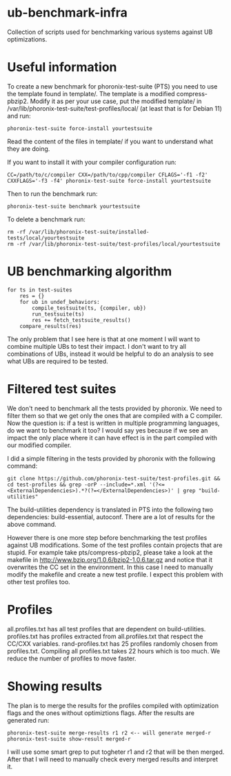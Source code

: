 # ub-benchmark-infra
Collection of scripts used for benchmarking various systems against UB
optimizations.

# Useful information
To create a new benchmark for phoronix-test-suite (PTS) you need to use
the template found in template/. The template is a modified
compress-pbzip2. Modify it as per your use case, put the modified
template/ in /var/lib/phoronix-test-suite/test-profiles/local/ (at least
that is for Debian 11) and run:
```
phoronix-test-suite force-install yourtestsuite
```

Read the content of the files in template/ if you want to understand
what they are doing.

If you want to install it with your compiler configuration run:
```
CC=/path/to/c/compiler CXX=/path/to/cpp/compiler CFLAGS='-f1 -f2'
CXXFLAGS='-f3 -f4' phoronix-test-suite force-install yourtestsuite
```

Then to run the benchmark run:
```
phoronix-test-suite benchmark yourtestsuite
```

To delete a benchmark run:
```
rm -rf /var/lib/phoronix-test-suite/installed-tests/local/yourtestsuite
rm -rf /var/lib/phoronix-test-suite/test-profiles/local/yourtestsuite
```

# UB benchmarking algorithm
```
for ts in test-suites
	res = {}
	for ub in undef_behaviors:
		compile_testsuite(ts, {compiler, ub})
		run_testsuite(ts)
		res += fetch_testsuite_results()
	compare_results(res)
```

The only problem that I see here is that at one moment I will want to
combine multiple UBs to test their impact. I don't want to try all
combinations of UBs, instead it would be helpful to do an analysis to
see what UBs are required to be tested.

# Filtered test suites
We don't need to benchmark all the tests provided by phoronix. We need
to filter them so that we get only the ones that are compiled with a C
compiler. Now the question is: if a test is written in multiple
programming languages, do we want to benchmark it too? I would say yes
because if we see an impact the only place where it can have effect is
in the part compiled with our modified compiler.

I did a simple filtering in the tests provided by phoronix with the
following command:
```
git clone https://github.com/phoronix-test-suite/test-profiles.git && cd test-profiles && grep -orP --include=*.xml '(?<=<ExternalDependencies>).*?(?=</ExternalDependencies>)' | grep "build-utilities"
```

The build-utilities dependency is translated in PTS into the following
two dependencies: build-essential, autoconf. There are a lot of results
for the above command.

However there is one more step before benchmarking the test profiles
against UB modifications. Some of the test profiles contain projects
that are stupid. For example take pts/compress-pbzip2, please take a
look at the makefile in http://www.bzip.org/1.0.6/bzip2-1.0.6.tar.gz
and notice that it overwrites the CC set in the environment. In this
case I need to manually modify the makefile and create a new test
profile. I expect this problem with other test profiles too.

# Profiles
all.profiles.txt has all test profiles that are dependent on
build-utilities. profiles.txt has profiles extracted from
all.profiles.txt that respect the CC/CXX variables. rand-profiles.txt
has 25 profiles randomly chosen from profiles.txt. Compiling all
profiles.txt takes 22 hours which is too much. We reduce the number of
profiles to move faster.

# Showing results
The plan is to merge the results for the profiles compiled with
optimization flags and the ones without optimiztions flags. After the
results are generated run:
```
phoronix-test-suite merge-results r1 r2 <-- will generate merged-r
phoronix-test-suite show-result merged-r
```

I will use some smart grep to put togheter r1 and r2 that will be then
merged. After that I will need to manually check every merged results
and interpret it.
